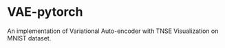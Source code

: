 # VAE-pytorch
An implementation of Variational Auto-encoder with TNSE Visualization  on MNIST dataset.
